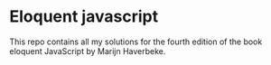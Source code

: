 # Eloquent javascript
This repo contains all my solutions for the fourth edition of the book eloquent JavaScript by Marijn Haverbeke.
